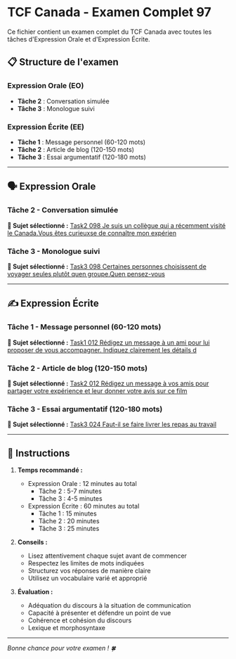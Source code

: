 # TCF Canada - Examen Complet 97

Ce fichier contient un examen complet du TCF Canada avec toutes les tâches d'Expression Orale et d'Expression Écrite.

## 📋 Structure de l'examen

### Expression Orale (EO)
- **Tâche 2** : Conversation simulée
- **Tâche 3** : Monologue suivi

### Expression Écrite (EE)  
- **Tâche 1** : Message personnel (60-120 mots)
- **Tâche 2** : Article de blog (120-150 mots)
- **Tâche 3** : Essai argumentatif (120-180 mots)

---

## 🗣️ Expression Orale

### Tâche 2 - Conversation simulée

**📄 Sujet sélectionné :** [Task2 098 Je suis un collègue qui a récemment visité le Canada.Vous êtes curieuxse de connaître mon expérien](tcf_canada/eo/task2/task2_098_Je_suis_un_collègue_qui_a_récemment_visité_le_Canada.Vous_êtes_curieuxse_de_connaître_mon_expérien.md)

### Tâche 3 - Monologue suivi

**📄 Sujet sélectionné :** [Task3 098 Certaines personnes choisissent de voyager seules plutôt quen groupe.Quen pensez-vous](tcf_canada/eo/task3/task3_098_Certaines_personnes_choisissent_de_voyager_seules_plutôt_quen_groupe.Quen_pensez-vous.md)

---

## ✍️ Expression Écrite

### Tâche 1 - Message personnel (60-120 mots)

**📄 Sujet sélectionné :** [Task1 012 Rédigez un message à un ami pour lui proposer de vous accompagner. Indiquez clairement les détails d](tcf_canada/ee/task1/task1_012_Rédigez_un_message_à_un_ami_pour_lui_proposer_de_vous_accompagner._Indiquez_clairement_les_détails_d.md)

### Tâche 2 - Article de blog (120-150 mots)

**📄 Sujet sélectionné :** [Task2 012 Rédigez un message à vos amis pour partager votre expérience et leur donner votre avis sur ce film](tcf_canada/ee/task2/task2_012_Rédigez_un_message_à_vos_amis_pour_partager_votre_expérience_et_leur_donner_votre_avis_sur_ce_film.md)

### Tâche 3 - Essai argumentatif (120-180 mots)

**📄 Sujet sélectionné :** [Task3 024 Faut-il se faire livrer les repas au travail](tcf_canada/ee/task3/task3_024_Faut-il_se_faire_livrer_les_repas_au_travail.md)

---

## 📝 Instructions

1. **Temps recommandé :**
   - Expression Orale : 12 minutes au total
     - Tâche 2 : 5-7 minutes
     - Tâche 3 : 4-5 minutes
   - Expression Écrite : 60 minutes au total
     - Tâche 1 : 15 minutes
     - Tâche 2 : 20 minutes  
     - Tâche 3 : 25 minutes

2. **Conseils :**
   - Lisez attentivement chaque sujet avant de commencer
   - Respectez les limites de mots indiquées
   - Structurez vos réponses de manière claire
   - Utilisez un vocabulaire varié et approprié

3. **Évaluation :**
   - Adéquation du discours à la situation de communication
   - Capacité à présenter et défendre un point de vue
   - Cohérence et cohésion du discours
   - Lexique et morphosyntaxe

---

*Bonne chance pour votre examen ! 🍀*
